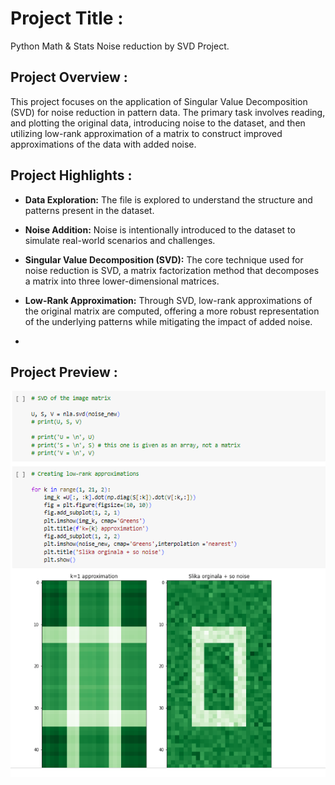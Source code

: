 # Project Title :
Python Math & Stats Noise reduction by SVD Project.

## Project Overview :
This project focuses on the application of Singular Value Decomposition (SVD) for noise reduction in pattern data. 
The primary task involves reading, and plotting the original data, introducing noise to the dataset, 
and then utilizing low-rank approximation of a matrix to construct improved approximations of the data with added noise.

## Project Highlights :
- **Data Exploration:** The file is explored to understand the structure and patterns present in the dataset.

- **Noise Addition:** Noise is intentionally introduced to the dataset to simulate real-world scenarios and challenges.

- **Singular Value Decomposition (SVD):** The core technique used for noise reduction is SVD, a matrix factorization method that decomposes a matrix into three lower-dimensional matrices.

- **Low-Rank Approximation:** Through SVD, low-rank approximations of the original matrix are computed, offering a more robust representation of the underlying patterns while mitigating the impact of added noise.
- 
## Project Preview :
<img src="Images/SVD.png">
